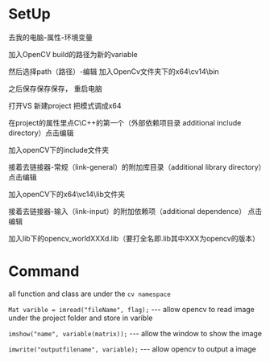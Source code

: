 # SetUp
去我的电脑-属性-环境变量

加入OpenCV build的路径为新的variable

然后选择path（路径）-编辑 加入OpenCv文件夹下的x64\cv14\bin

之后保存保存保存， 重启电脑


打开VS 新建project 把模式调成x64

在project的属性里点C\C++的第一个（外部依赖项目录 additional include directory）点击编辑

加入openCV下的include文件夹

接着去链接器-常规（link-general）的附加库目录（additional library directory）点击编辑

加入openCV下的x64\vc14\lib文件夹

接着去链接器-输入（link-input）的附加依赖项（additional dependence） 点击编辑

加入lib下的opencv_worldXXXd.lib（要打全名即.lib其中XXX为opencv的版本）



# Command

all function and class are under the `cv namespace`

`Mat varible = imread("fileName", flag);` --- allow opencv to read image under the project folder and store in varible

`imshow("name", variable(matrix));` --- allow the window to show the image

`imwrite("outputfilename", variable);` --- allow opencv to output a image

